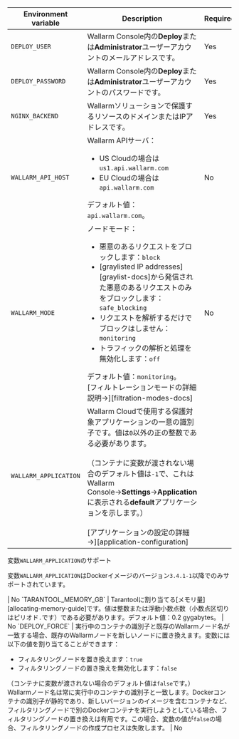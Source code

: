 Environment variable | Description | Required
--- | --- | ---
`DEPLOY_USER` | Wallarm Console内の**Deploy**または**Administrator**ユーザーアカウントのメールアドレスです。 | Yes
`DEPLOY_PASSWORD` | Wallarm Console内の**Deploy**または**Administrator**ユーザーアカウントのパスワードです。 | Yes
`NGINX_BACKEND` | Wallarmソリューションで保護するリソースのドメインまたはIPアドレスです。 | Yes
`WALLARM_API_HOST` | Wallarm APIサーバ：<ul><li>US Cloudの場合は<code>us1.api.wallarm.com</code></li><li>EU Cloudの場合は<code>api.wallarm.com</code></li></ul>デフォルト値：<code>api.wallarm.com</code>。 | No
`WALLARM_MODE` | ノードモード：<ul><li>悪意のあるリクエストをブロックします：<code>block</code></li><li>[graylisted IP addresses][graylist-docs]から発信された悪意のあるリクエストのみをブロックします：<code>safe_blocking</code></li><li>リクエストを解析するだけでブロックはしません：<code>monitoring</code></li><li>トラフィックの解析と処理を無効化します：<code>off</code></li></ul>デフォルト値：<code>monitoring</code>。<br>[フィルトレーションモードの詳細説明→][filtration-modes-docs] | No
`WALLARM_APPLICATION` | Wallarm Cloudで使用する保護対象アプリケーションの一意の識別子です。値は<code>0</code>以外の正の整数である必要があります。<br><br>（コンテナに変数が渡されない場合のデフォルト値は<code>-1</code>で、これはWallarm Console→**Settings**→**Application**に表示される**default**アプリケーションを示します。）<br><br>[アプリケーションの設定の詳細→][application-configuration]
<div class="admonition info">
  <p class="admonition-title">変数<code>WALLARM_APPLICATION</code>のサポート</p>
  <p>変数<code>WALLARM_APPLICATION</code>はDockerイメージのバージョン<code>3.4.1-1</code>以降でのみサポートされています。</p>
</div> | No
`TARANTOOL_MEMORY_GB` | Tarantoolに割り当てる[メモリ量][allocating-memory-guide]です。値は整数または浮動小数点数（小数点区切りはピリオド<code>.</code>です）である必要があります。デフォルト値：0.2 gygabytes。 | No
`DEPLOY_FORCE` | 実行中のコンテナの識別子と既存のWallarmノード名が一致する場合、既存のWallarmノードを新しいノードに置き換えます。変数には以下の値を割り当てることができます：<ul><li>フィルタリングノードを置き換えます：<code>true</code></li><li>フィルタリングノードの置き換えを無効化します：<code>false</code></li></ul>（コンテナに変数が渡されない場合のデフォルト値は<code>false</code>です。）<br>Wallarmノード名は常に実行中のコンテナの識別子と一致します。Dockerコンテナの識別子が静的であり、新しいバージョンのイメージを含むコンテナなど、フィルタリングノードで別のDockerコンテナを実行しようとしている場合、フィルタリングノードの置き換えは有用です。この場合、変数の値が<code>false</code>の場合、フィルタリングノードの作成プロセスは失敗します。 | No